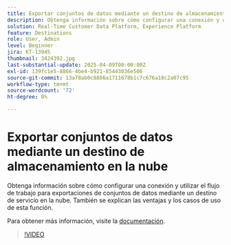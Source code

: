 ```yaml
---
title: Exportar conjuntos de datos mediante un destino de almacenamiento en la nube
description: Obtenga información sobre cómo configurar una conexión y utilizar el flujo de trabajo para exportaciones de conjuntos de datos mediante un destino de servicio en la nube.
solution: Real-Time Customer Data Platform, Experience Platform
feature: Destinations
role: User, Admin
level: Beginner
jira: KT-13945
thumbnail: 3424392.jpg
last-substantial-update: 2025-04-09T00:00:00Z
exl-id: 139fc1e5-8866-4be4-b921-85443036e506
source-git-commit: 13a78ab0c8886a1711678b1c7c676a18c2a07c95
workflow-type: tm+mt
source-wordcount: '72'
ht-degree: 0%

---
```


# Exportar conjuntos de datos mediante un destino de almacenamiento en la nube

Obtenga información sobre cómo configurar una conexión y utilizar el flujo de trabajo para exportaciones de conjuntos de datos mediante un destino de servicio en la nube. También se explican las ventajas y los casos de uso de esta función.

Para obtener más información, visite la [documentación](https://experienceleague.adobe.com/en/docs/experience-platform/destinations/ui/activate/export-datasets).

>[!VIDEO](https://video.tv.adobe.com/v/3424392/?learn=on&enablevpops)
